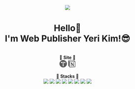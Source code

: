 <div align="center">
<img src="https://user-images.githubusercontent.com/97173976/160863732-f8d9ab16-f4bb-4a35-8d2f-1fcf25dba9d8.jpg" height="300"/>
</span>
<h1>Hello👋<br>I'm Web Publisher Yeri Kim!😎</h1>
<br>
💜 <b>Site</b> 💜 <br>
<a href="https://ganzicod.tistory.com/" target='_blank'><img src="./tistory2.png" width="24"/></a>
<a href="https://cloudy-credit-01e.notion.site/1be86893d22c8013aa68dba712a938ff" target='_blank'><img src="./notion.png" width="24"/></a><br><br>
💙 <b>Stacks</b> 💙<br>
<img src="https://img.shields.io/badge/HTML5-E34F26?style=flat-square&logo=HTML5&logoColor=white"/>
<img src="https://img.shields.io/badge/CSS3-1572B6?style=flat-square&logo=CSS3&logoColor=white"/>
<img src="https://img.shields.io/badge/JavaScript-F7DF1E?style=flat-square&logo=JavaScript&logoColor=white"/>
<img src="https://img.shields.io/badge/React-61DAFB?style=flat-square&logo=React&logoColor=white"/>
<img src="https://img.shields.io/badge/Node.js-339933?style=flat-square&logo=Node.js&logoColor=white"/>
<img src="https://img.shields.io/badge/Adobe Photoshop-31A8FF?style=flat-square&logo=Adobe Photoshop&logoColor=white"/>
<img src="https://img.shields.io/badge/Adobe Illustrator-FF9A00?style=flat-square&logo=Adobe Illustrator&logoColor=white"/>
<img src="https://img.shields.io/badge/Figma-F24E1E?style=flat-square&logo=Figma&logoColor=white"/>
<br><br><br>

</div>
